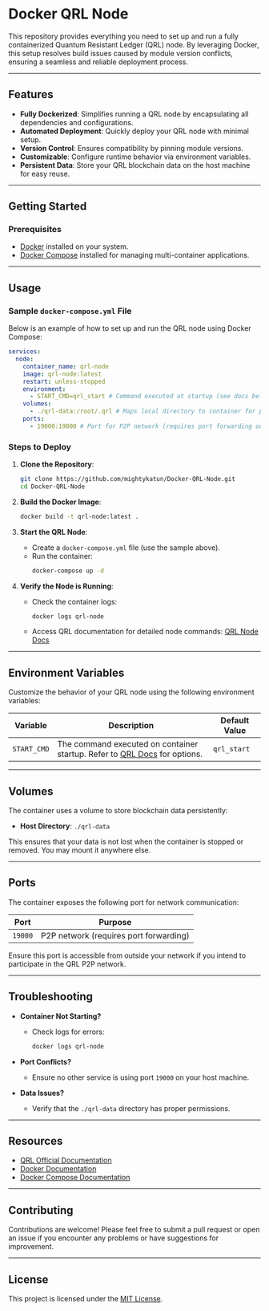 # Docker QRL Node

This repository provides everything you need to set up and run a fully containerized Quantum Resistant Ledger (QRL) node. By leveraging Docker, this setup resolves build issues caused by module version conflicts, ensuring a seamless and reliable deployment process.

---

## Features
- **Fully Dockerized**: Simplifies running a QRL node by encapsulating all dependencies and configurations.
- **Automated Deployment**: Quickly deploy your QRL node with minimal setup.
- **Version Control**: Ensures compatibility by pinning module versions.
- **Customizable**: Configure runtime behavior via environment variables.
- **Persistent Data**: Store your QRL blockchain data on the host machine for easy reuse.

---

## Getting Started

### Prerequisites
- [Docker](https://www.docker.com/get-started) installed on your system.
- [Docker Compose](https://docs.docker.com/compose/) installed for managing multi-container applications.

---

## Usage

### Sample `docker-compose.yml` File
Below is an example of how to set up and run the QRL node using Docker Compose:

```yaml
services:
  node:
    container_name: qrl-node
    image: qrl-node:latest
    restart: unless-stopped
    environment:
      - START_CMD=qrl_start # Command executed at startup (see docs below)
    volumes:
      - ./qrl-data:/root/.qrl # Maps local directory to container for persistent data
    ports:
      - 19000:19000 # Port for P2P network (requires port forwarding outside your network)
```

### Steps to Deploy
1. **Clone the Repository**:
   ```bash
   git clone https://github.com/mightykatun/Docker-QRL-Node.git
   cd Docker-QRL-Node
   ```

2. **Build the Docker Image**:
   ```bash
   docker build -t qrl-node:latest .
   ```

3. **Start the QRL Node**:
   - Create a `docker-compose.yml` file (use the sample above).
   - Run the container:
     ```bash
     docker-compose up -d
     ```

4. **Verify the Node is Running**:
   - Check the container logs:
     ```bash
     docker logs qrl-node
     ```
   - Access QRL documentation for detailed node commands: [QRL Node Docs](https://docs.theqrl.org/use/node/installation)

---

## Environment Variables
Customize the behavior of your QRL node using the following environment variables:

| Variable    | Description                                                                                   | Default Value |
|-------------|-----------------------------------------------------------------------------------------------|---------------|
| `START_CMD` | The command executed on container startup. Refer to [QRL Docs](https://docs.theqrl.org/use/) for options. | `qrl_start`   |

---

## Volumes
The container uses a volume to store blockchain data persistently:
- **Host Directory**: `./qrl-data`

This ensures that your data is not lost when the container is stopped or removed. You may mount it anywhere else.

---

## Ports
The container exposes the following port for network communication:

| Port   | Purpose                              |
|--------|--------------------------------------|
| `19000`| P2P network (requires port forwarding)|

Ensure this port is accessible from outside your network if you intend to participate in the QRL P2P network.

---

## Troubleshooting
- **Container Not Starting?**
  - Check logs for errors:
    ```bash
    docker logs qrl-node
    ```

- **Port Conflicts?**
  - Ensure no other service is using port `19000` on your host machine.

- **Data Issues?**
  - Verify that the `./qrl-data` directory has proper permissions.

---

## Resources
- [QRL Official Documentation](https://docs.theqrl.org/)
- [Docker Documentation](https://docs.docker.com/)
- [Docker Compose Documentation](https://docs.docker.com/compose/)

---

## Contributing
Contributions are welcome! Please feel free to submit a pull request or open an issue if you encounter any problems or have suggestions for improvement.

---

## License
This project is licensed under the [MIT License](LICENSE).

